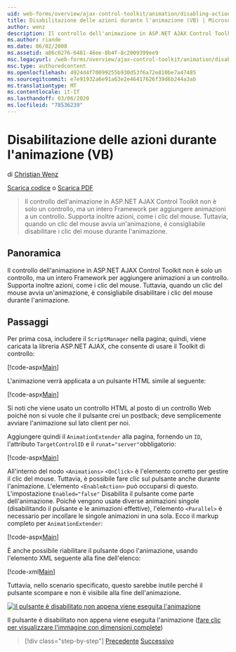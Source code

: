 ```yaml
---
uid: web-forms/overview/ajax-control-toolkit/animation/disabling-actions-during-animation-vb
title: Disabilitazione delle azioni durante l'animazione (VB) | Microsoft Docs
author: wenz
description: Il controllo dell'animazione in ASP.NET AJAX Control Toolkit non è solo un controllo, ma un intero Framework per aggiungere animazioni a un controllo. Supporta inoltre l'azione...
ms.author: riande
ms.date: 06/02/2008
ms.assetid: a86c0276-6481-46ee-8b4f-8c2009399ee9
msc.legacyurl: /web-forms/overview/ajax-control-toolkit/animation/disabling-actions-during-animation-vb
msc.type: authoredcontent
ms.openlocfilehash: 4924d4f70099255b930d53f6a72e810be7a47485
ms.sourcegitcommit: e7e91932a6e91a63e2e46417626f39d6b244a3ab
ms.translationtype: MT
ms.contentlocale: it-IT
ms.lasthandoff: 03/06/2020
ms.locfileid: "78536239"
---
```

# <a name="disabling-actions-during-animation-vb"></a>Disabilitazione delle azioni durante l'animazione (VB)

di [Christian Wenz](https://github.com/wenz)

[Scarica codice](https://download.microsoft.com/download/f/9/a/f9a26acd-8df4-4484-8a18-199e4598f411/Animation7.vb.zip) o [Scarica PDF](https://download.microsoft.com/download/6/7/1/6718d452-ff89-4d3f-a90e-c74ec2d636a3/animation7VB.pdf)

> Il controllo dell'animazione in ASP.NET AJAX Control Toolkit non è solo un controllo, ma un intero Framework per aggiungere animazioni a un controllo. Supporta inoltre azioni, come i clic del mouse. Tuttavia, quando un clic del mouse avvia un'animazione, è consigliabile disabilitare i clic del mouse durante l'animazione.

## <a name="overview"></a>Panoramica

Il controllo dell'animazione in ASP.NET AJAX Control Toolkit non è solo un controllo, ma un intero Framework per aggiungere animazioni a un controllo. Supporta inoltre azioni, come i clic del mouse. Tuttavia, quando un clic del mouse avvia un'animazione, è consigliabile disabilitare i clic del mouse durante l'animazione.

## <a name="steps"></a>Passaggi

Per prima cosa, includere il `ScriptManager` nella pagina; quindi, viene caricata la libreria ASP.NET AJAX, che consente di usare il Toolkit di controllo:

[!code-aspx[Main](disabling-actions-during-animation-vb/samples/sample1.aspx)]

L'animazione verrà applicata a un pulsante HTML simile al seguente:

[!code-aspx[Main](disabling-actions-during-animation-vb/samples/sample2.aspx)]

Si noti che viene usato un controllo HTML al posto di un controllo Web poiché non si vuole che il pulsante crei un postback; deve semplicemente avviare l'animazione sul lato client per noi.

Aggiungere quindi il `AnimationExtender` alla pagina, fornendo un `ID`, l'attributo `TargetControlID` e il `runat="server"`obbligatorio:

[!code-aspx[Main](disabling-actions-during-animation-vb/samples/sample3.aspx)]

All'interno del nodo `<Animations>` `<OnClick>` è l'elemento corretto per gestire il clic del mouse. Tuttavia, è possibile fare clic sul pulsante anche durante l'animazione. L'elemento `<EnableAction>` può occuparsi di questo. L'impostazione `Enabled="false"` Disabilita il pulsante come parte dell'animazione. Poiché vengono usate diverse animazioni singole (disabilitando il pulsante e le animazioni effettive), l'elemento `<Parallel>` è necessario per incollare le singole animazioni in una sola. Ecco il markup completo per `AnimationExtender`:

[!code-aspx[Main](disabling-actions-during-animation-vb/samples/sample4.aspx)]

È anche possibile riabilitare il pulsante dopo l'animazione, usando l'elemento XML seguente alla fine dell'elenco:

[!code-xml[Main](disabling-actions-during-animation-vb/samples/sample5.xml)]

Tuttavia, nello scenario specificato, questo sarebbe inutile perché il pulsante scompare e non è visibile alla fine dell'animazione.

[![il pulsante è disabilitato non appena viene eseguita l'animazione](disabling-actions-during-animation-vb/_static/image2.png)](disabling-actions-during-animation-vb/_static/image1.png)

Il pulsante è disabilitato non appena viene eseguita l'animazione ([fare clic per visualizzare l'immagine con dimensioni complete](disabling-actions-during-animation-vb/_static/image3.png))

> [!div class="step-by-step"]
> [Precedente](animating-in-response-to-user-interaction-vb.md)
> [Successivo](triggering-an-animation-in-another-control-vb.md)
